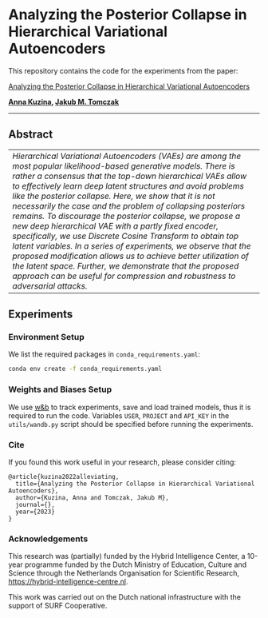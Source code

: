 # Analyzing the Posterior Collapse in Hierarchical Variational Autoencoders

This repository contains the code for the experiments from the paper:

[Analyzing the Posterior Collapse in Hierarchical Variational Autoencoders]()

**[Anna Kuzina](https://akuzina.github.io/), [Jakub M. Tomczak](https://jmtomczak.github.io/)**

---
## Abstract
<table>
<tr>
<td style="width:100%">
<i>
Hierarchical Variational Autoencoders (VAEs) are among the most popular likelihood-based generative models. There is rather a consensus that the top-down hierarchical VAEs allow to effectively learn deep latent structures and avoid problems like the posterior collapse. Here, we show that it is not necessarily the case and the problem of collapsing posteriors remains. To discourage the posterior collapse, we propose a new deep hierarchical VAE with a partly fixed encoder, specifically, we use Discrete Cosine Transform to obtain top latent variables.
In a series of experiments, we observe that the proposed modification allows us to achieve better utilization of the latent space. Further, we demonstrate that the proposed approach can be useful for compression and robustness to adversarial attacks. 
</i>
</table>

## Experiments 
### Environment Setup
We list the required packages in `conda_requirements.yaml`:
```bash
conda env create -f conda_requirements.yaml
```

### Weights and Biases Setup
We use [w&b](https://wandb.ai) to track experiments, save and load trained models, thus it is required to run the code. 
Variables `USER`, `PROJECT` and `API_KEY` in the `utils/wandb.py` script should be specified before running the experiments.  

### Cite
If you found this work useful in your research, please consider citing:

```text
@article{kuzina2022alleviating,
  title={Analyzing the Posterior Collapse in Hierarchical Variational Autoencoders},
  author={Kuzina, Anna and Tomczak, Jakub M},
  journal={},
  year={2023}
}
```
### Acknowledgements
This research was (partially) funded by the Hybrid Intelligence Center, a 10-year programme funded by the Dutch Ministry of Education, Culture and Science through the Netherlands Organisation for Scientific Research, https://hybrid-intelligence-centre.nl.

This work was carried out on the Dutch national infrastructure with the support of SURF Cooperative.
